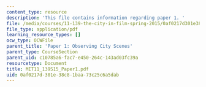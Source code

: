 ```yaml
---
content_type: resource
description: 'This file contains information regarding paper 1. '
file: /media/courses/11-139-the-city-in-film-spring-2015/0af0217d301e38c81baa73c25c6a5dab_MIT11_139S15_Paper_1.pdf
file_type: application/pdf
learning_resource_types: []
ocw_type: OCWFile
parent_title: 'Paper 1: Observing City Scenes'
parent_type: CourseSection
parent_uid: c10785a6-fac7-e450-264c-143ad03fc39a
resourcetype: Document
title: MIT11_139S15_Paper1.pdf
uid: 0af0217d-301e-38c8-1baa-73c25c6a5dab
---
```

